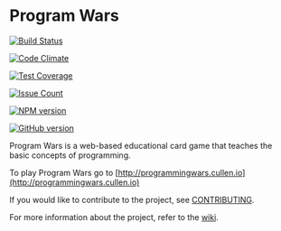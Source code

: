# Program Wars
[![Build Status](https://travis-ci.org/johnanvik/program-wars.svg?branch=master)](https://travis-ci.org/johnanvik/program-wars)

[![Code Climate](https://codeclimate.com/github/johnanvik/program-wars/badges/gpa.svg)](https://codeclimate.com/github/johnanvik/program-wars)

[![Test Coverage](https://codeclimate.com/github/johnanvik/program-wars/badges/coverage.svg)](https://codeclimate.com/github/johnanvik/program-wars/coverage)

[![Issue Count](https://codeclimate.com/github/johnanvik/program-wars/badges/issue_count.svg)](https://codeclimate.com/github/johnanvik/program-wars/issues)

[![NPM version](https://badge.fury.io/js/badge-list.svg)](http://badge.fury.io/js/badge-list)

[![GitHub version](https://badge.fury.io/gh/johnanvik%2Fprogram-wars.svg)](https://badge.fury.io/gh/johnanvik%2Fprogram-wars)

Program Wars is a web-based educational card game that teaches the basic concepts of programming.

To play Program Wars go to [http://programmingwars.cullen.io](http://programmingwars.cullen.io)

If you would like to contribute to the project, see [CONTRIBUTING](CONTRIBUTING.md).

For more information about the project, refer to the [wiki](https://github.com/johnanvik/program-wars/wiki).







